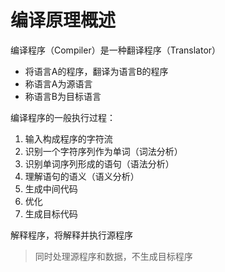 # 编译原理概述

编译程序（Compiler）是一种翻译程序（Translator）
- 将语言A的程序，翻译为语言B的程序
- 称语言A为源语言  
- 称语言B为目标语言 

编译程序的一般执行过程：
1. 输入构成程序的字符流
2. 识别一个字符序列作为单词（词法分析）
3. 识别单词序列形成的语句（语法分析）
4. 理解语句的语义（语义分析）
5. 生成中间代码
6. 优化
7. 生成目标代码

解释程序，将解释并执行源程序
> 同时处理源程序和数据，不生成目标程序
